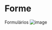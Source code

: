 # Forme
Formulários
![image](https://user-images.githubusercontent.com/57420848/204614779-c8a662dd-f973-47c4-b190-1fa4a62684b6.png)
